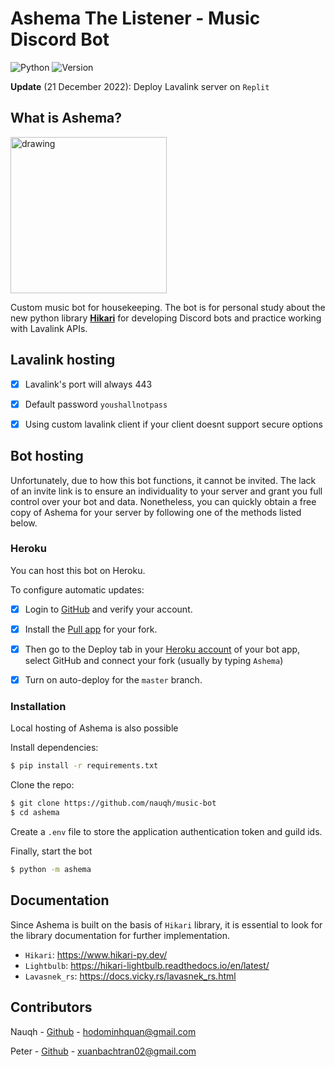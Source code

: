 # Ashema The Listener - Music Discord Bot                          

![Python](https://img.shields.io/badge/Made%20With-Python%203.8-blue.svg?style=for-the-badge&logo=Python&logoColor=white)
![Version](https://img.shields.io/badge/Latest%20Version-V3.1.0-blue?style=for-the-badge)

**Update** (21 December 2022): Deploy Lavalink server on `Replit`
## What is Ashema?

<img src="ashema.gif" alt="drawing"  height="250"/>

Custom music bot for housekeeping. The bot is for personal study about the new python library [**Hikari**](https://www.hikari-py.dev/) for developing Discord bots and practice working with Lavalink APIs.

## Lavalink hosting
- [x] Lavalink's port will always 443 
- [x] Default password `youshallnotpass`
- [x] Using custom lavalink client if your client doesnt support secure options


## Bot hosting

Unfortunately, due to how this bot functions, it cannot be invited. The lack of an invite link is to ensure an individuality to your server and grant you full control over your bot and data. Nonetheless, you can quickly obtain a free copy of Ashema for your server by following one of the methods listed below.

### Heroku

You can host this bot on Heroku.

To configure automatic updates:
 - [x] Login to [GitHub](https://github.com/) and verify your account.
 - [x] Install the [Pull app](https://github.com/apps/pull) for your fork. 
 - [x] Then go to the Deploy tab in your [Heroku account](https://dashboard.heroku.com/apps) of your bot app, select GitHub and connect your fork (usually by typing `Ashema`) 
 - [x] Turn on auto-deploy for the `master` branch.


### Installation

Local hosting of Ashema is also possible

Install dependencies:

```sh
$ pip install -r requirements.txt
```

Clone the repo:

```sh
$ git clone https://github.com/nauqh/music-bot
$ cd ashema
```

Create a `.env` file to store the application authentication token and guild ids.

Finally, start the bot

```sh
$ python -m ashema
```

## Documentation

Since Ashema is built on the basis of `Hikari` library, it is essential to look for the library documentation for further implementation. 

- `Hikari`: https://www.hikari-py.dev/
- `Lightbulb`: https://hikari-lightbulb.readthedocs.io/en/latest/
- `Lavasnek_rs`: https://docs.vicky.rs/lavasnek_rs.html

## Contributors

Nauqh - [Github](https://github.com/nauqh) - hodominhquan@gmail.com

Peter - [Github](https://github.com/xuanbachtran02) - xuanbachtran02@gmail.com